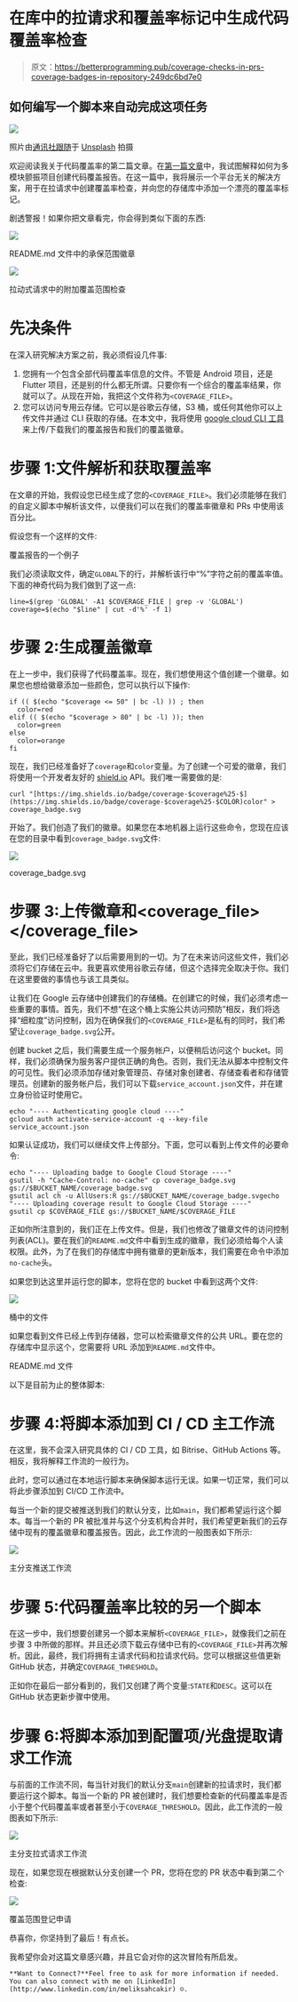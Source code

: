 # 在库中的拉请求和覆盖率标记中生成代码覆盖率检查

> 原文：<https://betterprogramming.pub/coverage-checks-in-prs-coverage-badges-in-repository-249dc6bd7e0>

## 如何编写一个脚本来自动完成这项任务

![](img/d01ab75866a88d13d377142eb39fdf28.png)

照片由[通讯社跟随](https://unsplash.com/@olloweb?utm_source=medium&utm_medium=referral)于 [Unsplash](https://unsplash.com?utm_source=medium&utm_medium=referral) 拍摄

欢迎阅读我关于代码覆盖率的第二篇文章。在[第一篇文章](https://medium.com/@meliksahcakirr/unit-tests-and-coverage-reports-in-multi-package-flutter-project-5b0ce47d2fc2)中，我试图解释如何为多模块颤振项目创建代码覆盖报告。在这一篇中，我将展示一个平台无关的解决方案，用于在拉请求中创建覆盖率检查，并向您的存储库中添加一个漂亮的覆盖率标记。️​

剧透警报！如果你把文章看完，你会得到类似下面的东西:

![](img/82aad52ace7101708d54ec56fdf0e9b1.png)

README.md 文件中的承保范围徽章

![](img/88002397ab9a626d5a64b6a445fe5f4e.png)

拉动式请求中的附加覆盖范围检查

# 先决条件

在深入研究解决方案之前，我必须假设几件事:

1.  您拥有一个包含全部代码覆盖率信息的文件。不管是 Android 项目，还是 Flutter 项目，还是别的什么都无所谓。只要你有一个综合的覆盖率结果，你就可以了。从现在开始，我把这个文件称为`<COVERAGE_FILE>`。
2.  您可以访问专用云存储。它可以是谷歌云存储，S3 桶，或任何其他你可以上传文件并通过 CLI 获取的存储。在本文中，我将使用 [google cloud CLI 工具](https://cloud.google.com/sdk/gcloud)来上传/下载我们的覆盖报告和我们的覆盖徽章。

# 步骤 1:文件解析和获取覆盖率

在文章的开始，我假设您已经生成了您的`<COVERAGE_FILE>`。我们必须能够在我们的自定义脚本中解析该文件，以便我们可以在我们的覆盖率徽章和 PRs 中使用该百分比。

假设您有一个这样的文件:

覆盖报告的一个例子

我们必须读取文件，确定`GLOBAL`下的行，并解析该行中“%”字符之前的覆盖率值。下面的神奇代码为我们做到了这一点:

```
line=$(grep 'GLOBAL' -A1 $COVERAGE_FILE | grep -v 'GLOBAL')
coverage=$(echo "$line" | cut -d'%' -f 1)
```

# 步骤 2:生成覆盖徽章

在上一步中，我们获得了代码覆盖率。现在，我们想使用这个值创建一个徽章。如果您也想给徽章添加一些颜色，您可以执行以下操作:

```
if (( $(echo "$coverage <= 50" | bc -l) )) ; then
  color=red
elif (( $(echo "$coverage > 80" | bc -l) )); then
  color=green
else
  color=orange
fi
```

现在，我们已经准备好了`coverage`和`color`变量。为了创建一个可爱的徽章，我们将使用一个开发者友好的 [shield.io](https://shields.io/category/coverage) API。我们唯一需要做的是:

```
curl "[https://img.shields.io/badge/coverage-$coverage%25-$](https://img.shields.io/badge/coverage-$coverage%25-$COLOR)color" > coverage_badge.svg
```

开始了。我们创造了我们的徽章。如果您在本地机器上运行这些命令，您现在应该在您的目录中看到`coverage_badge.svg`文件:

![](img/919a8cddfc55a90bb2f3dfc669982fe3.png)

coverage_badge.svg

# 步骤 3:上传徽章和<coverage_file></coverage_file>

至此，我们已经准备好了以后需要用到的一切。为了在未来访问这些文件，我们必须将它们存储在云中。我更喜欢使用谷歌云存储，但这个选择完全取决于你。我们在这里要做的事情也与该工具类似。

让我们在 Google 云存储中创建我们的存储桶。在创建它的时候，我们必须考虑一些重要的事情。首先，我们不想“在这个桶上实施公共访问预防”相反，我们将选择“细粒度”访问控制，因为在确保我们的`<COVERAGE_FILE>`是私有的同时，我们希望让`coverage_badge.svg`公开。

创建 bucket 之后，我们需要生成一个服务帐户，以便稍后访问这个 bucket。同样，我们必须确保为服务客户提供正确的角色。否则，我们无法从脚本中控制文件的可见性。我们必须添加存储对象管理员、存储对象创建者、存储查看者和存储管理员。创建新的服务帐户后，我们可以下载`service_account.json`文件，并在建立身份验证时使用它。

```
echo "---- Authenticating google cloud ----"
gcloud auth activate-service-account -q --key-file service_account.json
```

如果认证成功，我们可以继续文件上传部分。下面，您可以看到上传文件的必要命令:

```
echo "---- Uploading badge to Google Cloud Storage ----"
gsutil -h "Cache-Control: no-cache" cp coverage_badge.svg gs://$BUCKET_NAME/coverage_badge.svg
gsutil acl ch -u AllUsers:R gs://$BUCKET_NAME/coverage_badge.svgecho "---- Uploading coverage result to Google Cloud Storage ----"
gsutil cp $COVERAGE_FILE gs://$BUCKET_NAME/$COVERAGE_FILE
```

正如你所注意到的，我们正在上传文件。但是，我们也修改了徽章文件的访问控制列表(ACL)。要在我们的`README.md`文件中看到生成的徽章，我们必须给每个人读权限。此外，为了在我们的存储库中拥有徽章的更新版本，我们需要在命令中添加`no-cache`头。

如果您到达这里并运行您的脚本，您将在您的 bucket 中看到这两个文件:

![](img/2ae95c206888de4f00e6c7e19d084df0.png)

桶中的文件

如果您看到文件已经上传到存储器，您可以检索徽章文件的公共 URL。要在您的存储库中显示这个，您需要将 URL 添加到`README.md`文件中。

README.md 文件

以下是目前为止的整体脚本:

# 步骤 4:将脚本添加到 CI / CD 主工作流

在这里，我不会深入研究具体的 CI / CD 工具，如 Bitrise、GitHub Actions 等。相反，我将解释工作流的一般行为。

此时，您可以通过在本地运行脚本来确保脚本运行无误。如果一切正常，我们可以将此步骤添加到 CI/CD 工作流中。

每当一个新的提交被推送到我们的默认分支，比如`main`，我们都希望运行这个脚本。每当一个新的 PR 被批准并与这个分支机构合并时，我们希望更新我们的云存储中现有的覆盖徽章和覆盖报告。因此，此工作流的一般图表如下所示:

![](img/87f58e596dcce636fa48c359699eb801.png)

主分支推送工作流

# 步骤 5:代码覆盖率比较的另一个脚本

在这一步中，我们想要创建另一个脚本来解析`<COVERAGE_FILE>`，就像我们之前在步骤 3 中所做的那样。并且还必须下载云存储中已有的`<COVERAGE_FILE>`并再次解析。因此，最终，我们将拥有主请求代码和拉请求代码。您可以根据这些值更新 GitHub 状态，并确定`COVERAGE_THRESHOLD`。

正如你在最后一部分看到的，我们又创建了两个变量:`STATE`和`DESC`。这可以在 GitHub 状态更新步骤中使用。

# 步骤 6:将脚本添加到配置项/光盘提取请求工作流

与前面的工作流不同，每当针对我们的默认分支`main`创建新的拉请求时，我们都要运行这个脚本。每当一个新的 PR 被创建时，我们想要检查新的代码覆盖率是否小于整个代码覆盖率或者甚至小于`COVERAGE_THRESHOLD`。因此，此工作流的一般图表如下所示:

![](img/aa9f2d53070e902a5ea089d7a88cc315.png)

主分支拉式请求工作流

现在，如果您现在根据默认分支创建一个 PR，您将在您的 PR 状态中看到第二个检查:

![](img/a2d41f2d13455a9b74ed92c7e7ae0a62.png)

覆盖范围登记申请

恭喜你，你坚持到了最后！有点长。

我希望你会对这篇文章感兴趣，并且它会对你的这次冒险有所启发。

```
**Want to Connect?**Feel free to ask for more information if needed. You can also connect with me on [LinkedIn](http://www.linkedin.com/in/meliksahcakir) ☺️.
```